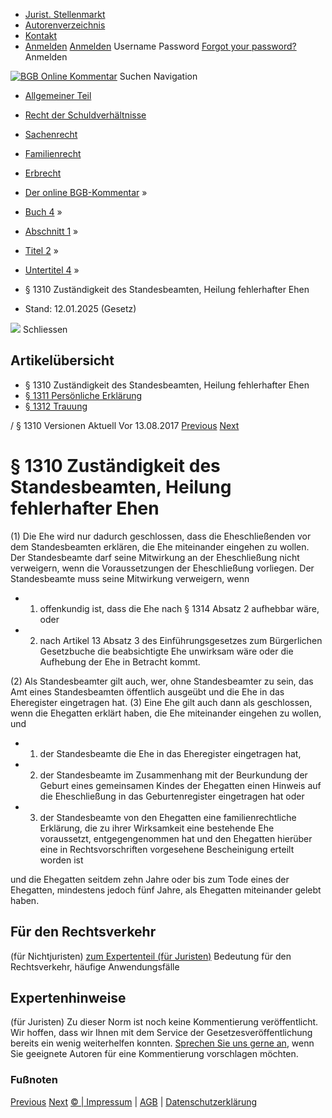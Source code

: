   * [Jurist. Stellenmarkt](https://bgb.kommentar.de/Buch-4/Abschnitt-1/Titel-2/Untertitel-4/</job-board> "Jurist. Stellenmarkt")
  * [Autorenverzeichnis](https://bgb.kommentar.de/Buch-4/Abschnitt-1/Titel-2/Untertitel-4/</Autorenverzeichnis> "Autorenverzeichnis")
  * [Kontakt](https://bgb.kommentar.de/Buch-4/Abschnitt-1/Titel-2/Untertitel-4/</Kontakt>)
  * [Anmelden](https://bgb.kommentar.de/Buch-4/Abschnitt-1/Titel-2/Untertitel-4/<#login> "show login form") [Anmelden](https://bgb.kommentar.de/Buch-4/Abschnitt-1/Titel-2/Untertitel-4/<#> "hide login form") Username Password
[Forgot your password?](https://bgb.kommentar.de/Buch-4/Abschnitt-1/Titel-2/Untertitel-4/</user/forgotpassword>) Anmelden 


[![BGB Online Kommentar](https://bgb.kommentar.de/extension/bgb/design/bgb/images/logo.png)](https://bgb.kommentar.de/Buch-4/Abschnitt-1/Titel-2/Untertitel-4/</> "BGB Online Kommentar")
Suchen
Navigation
  * [Allgemeiner Teil](https://bgb.kommentar.de/Buch-4/Abschnitt-1/Titel-2/Untertitel-4/</Buch-1>)
  * [Recht der Schuldverhältnisse](https://bgb.kommentar.de/Buch-4/Abschnitt-1/Titel-2/Untertitel-4/</Buch-2>)
  * [Sachenrecht](https://bgb.kommentar.de/Buch-4/Abschnitt-1/Titel-2/Untertitel-4/</Buch-3>)
  * [Familienrecht](https://bgb.kommentar.de/Buch-4/Abschnitt-1/Titel-2/Untertitel-4/</Buch-4>)
  * [Erbrecht](https://bgb.kommentar.de/Buch-4/Abschnitt-1/Titel-2/Untertitel-4/</Buch-5>)


  * [Der online BGB-Kommentar](https://bgb.kommentar.de/Buch-4/Abschnitt-1/Titel-2/Untertitel-4/</>) »
  * [Buch 4](https://bgb.kommentar.de/Buch-4/Abschnitt-1/Titel-2/Untertitel-4/</Buch-4>) »
  * [Abschnitt 1](https://bgb.kommentar.de/Buch-4/Abschnitt-1/Titel-2/Untertitel-4/</Buch-4/Abschnitt-1>) »
  * [Titel 2](https://bgb.kommentar.de/Buch-4/Abschnitt-1/Titel-2/Untertitel-4/</Buch-4/Abschnitt-1/Titel-2>) »
  * [Untertitel 4](https://bgb.kommentar.de/Buch-4/Abschnitt-1/Titel-2/Untertitel-4/</Buch-4/Abschnitt-1/Titel-2/Untertitel-4>) »
  * § 1310 Zuständigkeit des Standesbeamten, Heilung fehlerhafter Ehen 
  * Stand: 12.01.2025 (Gesetz) 


![](https://vg01.met.vgwort.de/na/1c9909529ead4f509072c06d9081a7d5)
Schliessen 
## Artikelübersicht
  * § 1310 Zuständigkeit des Standesbeamten, Heilung fehlerhafter Ehen 
  * [ § 1311 Persönliche Erklärung ](https://bgb.kommentar.de/Buch-4/Abschnitt-1/Titel-2/Untertitel-4/</Buch-4/Abschnitt-1/Titel-2/Untertitel-4/Persoenliche-Erklaerung>)
  * [ § 1312 Trauung ](https://bgb.kommentar.de/Buch-4/Abschnitt-1/Titel-2/Untertitel-4/</Buch-4/Abschnitt-1/Titel-2/Untertitel-4/Trauung>)


/ § 1310 
Versionen  Aktuell Vor 13.08.2017
[Previous](https://bgb.kommentar.de/Buch-4/Abschnitt-1/Titel-2/Untertitel-4/</Buch-4/Abschnitt-1/Titel-2/Untertitel-3/Ehefaehigkeitszeugnis-fuer-Auslaender> "§ 1309 Ehefähigkeitszeugnis für Ausländer") [Next](https://bgb.kommentar.de/Buch-4/Abschnitt-1/Titel-2/Untertitel-4/</Buch-4/Abschnitt-1/Titel-2/Untertitel-4/Persoenliche-Erklaerung> "§ 1311 Persönliche Erklärung")
# § 1310 Zuständigkeit des Standesbeamten, Heilung fehlerhafter Ehen
(1) Die Ehe wird nur dadurch geschlossen, dass die Eheschließenden vor dem Standesbeamten erklären, die Ehe miteinander eingehen zu wollen. Der Standesbeamte darf seine Mitwirkung an der Eheschließung nicht verweigern, wenn die Voraussetzungen der Eheschließung vorliegen. Der Standesbeamte muss seine Mitwirkung verweigern, wenn 
  * 1. offenkundig ist, dass die Ehe nach § 1314 Absatz 2 aufhebbar wäre, oder
  * 2. nach Artikel 13 Absatz 3 des Einführungsgesetzes zum Bürgerlichen Gesetzbuche die beabsichtigte Ehe unwirksam wäre oder die Aufhebung der Ehe in Betracht kommt.


(2) Als Standesbeamter gilt auch, wer, ohne Standesbeamter zu sein, das Amt eines Standesbeamten öffentlich ausgeübt und die Ehe in das Eheregister eingetragen hat.
(3) Eine Ehe gilt auch dann als geschlossen, wenn die Ehegatten erklärt haben, die Ehe miteinander eingehen zu wollen, und 
  * 1. der Standesbeamte die Ehe in das Eheregister eingetragen hat,
  * 2. der Standesbeamte im Zusammenhang mit der Beurkundung der Geburt eines gemeinsamen Kindes der Ehegatten einen Hinweis auf die Eheschließung in das Geburtenregister eingetragen hat oder
  * 3. der Standesbeamte von den Ehegatten eine familienrechtliche Erklärung, die zu ihrer Wirksamkeit eine bestehende Ehe voraussetzt, entgegengenommen hat und den Ehegatten hierüber eine in Rechtsvorschriften vorgesehene Bescheinigung erteilt worden ist


und die Ehegatten seitdem zehn Jahre oder bis zum Tode eines der Ehegatten, mindestens jedoch fünf Jahre, als Ehegatten miteinander gelebt haben.
## Für den Rechtsverkehr 
(für Nichtjuristen)
[zum Expertenteil (für Juristen)](https://bgb.kommentar.de/Buch-4/Abschnitt-1/Titel-2/Untertitel-4/<#expertenhinweise>)
Bedeutung für den Rechtsverkehr, häufige Anwendungsfälle
## Expertenhinweise
(für Juristen)
Zu dieser Norm ist noch keine Kommentierung veröffentlicht. Wir hoffen, dass wir Ihnen mit dem Service der Gesetzesveröffentlichung bereits ein wenig weiterhelfen konnten. [Sprechen Sie uns gerne an](https://bgb.kommentar.de/Buch-4/Abschnitt-1/Titel-2/Untertitel-4/</Kontakt>), wenn Sie geeignete Autoren für eine Kommentierung vorschlagen möchten. 
### Fußnoten
[Previous](https://bgb.kommentar.de/Buch-4/Abschnitt-1/Titel-2/Untertitel-4/</Buch-4/Abschnitt-1/Titel-2/Untertitel-3/Ehefaehigkeitszeugnis-fuer-Auslaender> "§ 1309 Ehefähigkeitszeugnis für Ausländer") [Next](https://bgb.kommentar.de/Buch-4/Abschnitt-1/Titel-2/Untertitel-4/</Buch-4/Abschnitt-1/Titel-2/Untertitel-4/Persoenliche-Erklaerung> "§ 1311 Persönliche Erklärung")
[© | Impressum](https://bgb.kommentar.de/Buch-4/Abschnitt-1/Titel-2/Untertitel-4/</Kontakt>) | [AGB](https://bgb.kommentar.de/Buch-4/Abschnitt-1/Titel-2/Untertitel-4/</AGB>) | [Datenschutzerklärung](https://bgb.kommentar.de/Buch-4/Abschnitt-1/Titel-2/Untertitel-4/</Datenschutzerklaerung-fuer-Leser>)
